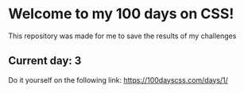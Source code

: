 # Welcome to my 100 days on CSS!
This repository was made for me to save the results of my challenges

## Current day: 3

Do it yourself on the following link:
https://100dayscss.com/days/1/
